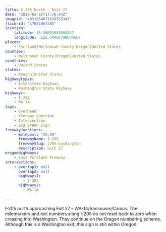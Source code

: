```yaml
---
title: I-205 North - Exit 27
date: "2015-02-16T17:30:44Z"
imageid: "4031854071920359347"
flickrid: "17031067485"
location:
    latitude: 45.58651845084847
    longitude: -122.54450798034667
places:
    - Portland|Multnomah County|Oregon|United States
counties:
    - Multnomah County|Oregon|United States
countries:
    - United States
states:
    - Oregon|United States
highwaytypes:
    - Interstate Highway
    - Washington State Highway
highways:
    - I-205
    - WA-14
tags:
    - Overhead
    - Freeway Junction
    - Intersection
    - Big Green Sign
freewayJunctions:
    - milepost: "26.90"
      freewayName: I-205
      freewaySlug: i205-washington
      description: Exit 27
oregonHighways:
    - East Portland Freeway
intersections:
    - overlap1: null
      overlap2: null
      highways1:
        - I-205
      highways2:
        - WA-14

---
```

I-205 north approaching Exit 27 - WA-14/Vancouver/Camas.  The milemarkers and exit numbers along I-205 do not reset back to zero when crossing into Washington.  They continue on the Oregon numbering scheme.  Although this is a Washington exit, this sign is still within Oregon.